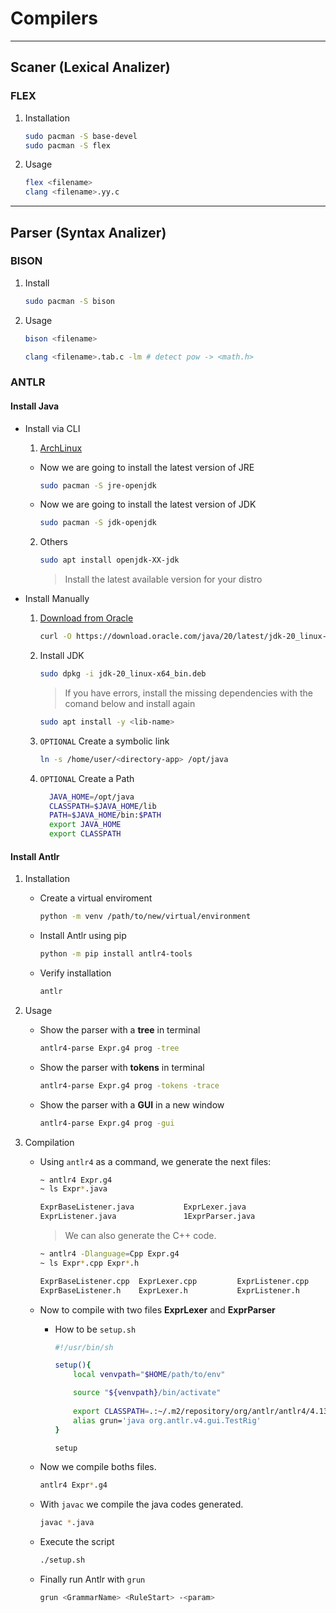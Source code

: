 # Compilers
---
## Scaner (Lexical Analizer)
### FLEX

1. Installation
	```bash
	sudo pacman -S base-devel
	sudo pacman -S flex
	```
 
2. Usage
	```bash
	flex <filename>
	clang <filename>.yy.c
	```
 
---
## Parser (Syntax Analizer)
### BISON
1. Install
	```bash
	sudo pacman -S bison
	```

3. Usage
	```bash
	bison <filename>
	```
	```bash
	clang <filename>.tab.c -lm # detect pow -> <math.h>
	```

### ANTLR
#### Install Java

- Install via CLI

  1. [ArchLinux](https://www.tecmint.com/install-java-on-arch-linux/)
   
	* Now we are going to install the latest version of JRE
		```bash
		sudo pacman -S jre-openjdk
		```

	* Now we are going to install the latest version of JDK
		```bash
		sudo pacman -S jdk-openjdk
		```
   2. Others
		```bash
		sudo apt install openjdk-XX-jdk
		```
		>Install the latest available version for your distro

- Install Manually
  
  1. [Download from Oracle](https://www.oracle.com/java/technologies/downloads/)
     	```bash
		curl -O https://download.oracle.com/java/20/latest/jdk-20_linux-x64_bin.deb
		```
  2. Install JDK
		```bash
		sudo dpkg -i jdk-20_linux-x64_bin.deb
		```
		> If you have errors, install the missing dependencies with the comand below and install again
		```bash
		sudo apt install -y <lib-name>
		```
		
  3. `OPTIONAL` Create a symbolic link 
		```bash
		ln -s /home/user/<directory-app> /opt/java
		```
  
  4. `OPTIONAL` Create a Path
	  ```bash
		JAVA_HOME=/opt/java
		CLASSPATH=$JAVA_HOME/lib
		PATH=$JAVA_HOME/bin:$PATH
		export JAVA_HOME
		export CLASSPATH
	  ```

#### Install Antlr
1. Installation
   * Create a virtual enviroment
		```bash
		python -m venv /path/to/new/virtual/environment
		```
   
   * Install Antlr using pip
		```bash
		python -m pip install antlr4-tools
		```
   
   * Verify installation
		```bash
		antlr
		```
   
2. Usage
	- Show the parser with a **tree** in terminal
		```bash
		antlr4-parse Expr.g4 prog -tree
		```

	- Show the parser with **tokens** in terminal
		```bash
		antlr4-parse Expr.g4 prog -tokens -trace
		```
  
	- Show the parser with a **GUI** in a new window
		```bash
		antlr4-parse Expr.g4 prog -gui
		```
  
3. Compilation
   - Using `antlr4` as a command, we generate the next files:
		```bash
		~ antlr4 Expr.g4 
		~ ls Expr*.java

		ExprBaseListener.java  	 		ExprLexer.java    
		ExprListener.java        		1ExprParser.java
		```
   
		> We can also generate the C++ code.

		```bash
		~ antlr4 -Dlanguage=Cpp Expr.g4
		~ ls Expr*.cpp Expr*.h

		ExprBaseListener.cpp  ExprLexer.cpp         ExprListener.cpp      ExprParser.cpp
		ExprBaseListener.h    ExprLexer.h           ExprListener.h        ExprParser.h
		```

   - Now to compile with two files **ExprLexer** and **ExprParser**



     * How to be `setup.sh`

		```sh
		#!/usr/bin/sh

		setup(){
			local venvpath="$HOME/path/to/env"

			source "${venvpath}/bin/activate"
			
			export CLASSPATH=.:~/.m2/repository/org/antlr/antlr4/4.13.1/antlr4-4.13.1-complete.jar:$CLASSPATH
			alias grun='java org.antlr.v4.gui.TestRig'
		}

		setup
		```
	* Now we compile boths files.
		```bash
		antlr4 Expr*.g4
		```
	* With `javac` we compile the java codes generated.
		```bash
		javac *.java
		```
	* Execute the script
		```bash
		./setup.sh
		```

     * Finally run Antlr with `grun`
		```bash
		grun <GrammarName> <RuleStart> -<param>
		```
